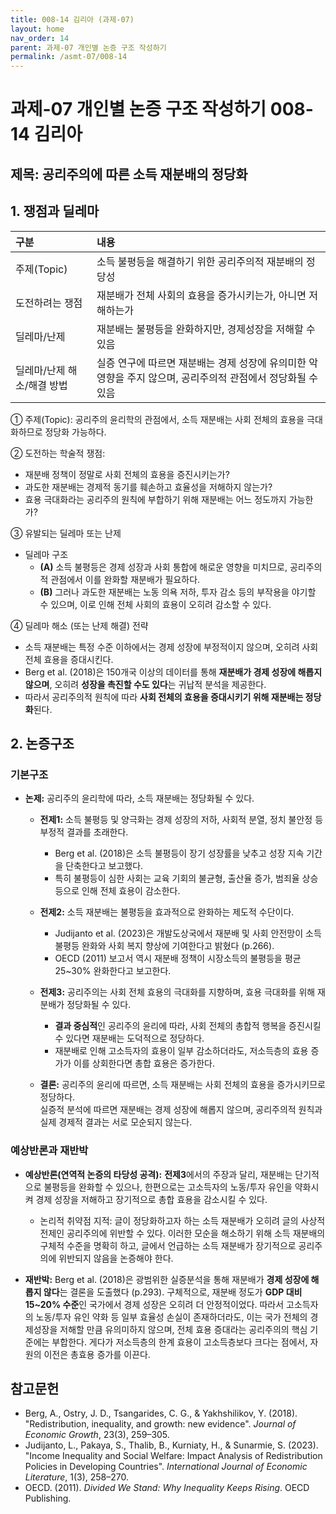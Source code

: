 ```yaml
---
title: 008-14 김리아 (과제-07)
layout: home
nav_order: 14
parent: 과제-07 개인별 논증 구조 작성하기
permalink: /asmt-07/008-14
---
```


# 과제-07 개인별 논증 구조 작성하기 008-14 김리아

## 제목: 공리주의에 따른 소득 재분배의 정당화    

## 1. 쟁점과 딜레마

| 구분 | 내용 |
|:---|:---|
| 주제(Topic) | 소득 불평등을 해결하기 위한 공리주의적 재분배의 정당성 |
| 도전하려는 쟁점 | 재분배가 전체 사회의 효용을 증가시키는가, 아니면 저해하는가 |
| 딜레마/난제 | 재분배는 불평등을 완화하지만, 경제성장을 저해할 수 있음 |
| 딜레마/난제 해소/해결 방법 | 실증 연구에 따르면 재분배는 경제 성장에 유의미한 악영향을 주지 않으며, 공리주의적 관점에서 정당화될 수 있음 |

① 주제(Topic): 공리주의 윤리학의 관점에서, 소득 재분배는 사회 전체의 효용을 극대화하므로 정당화 가능하다.  

② 도전하는 학술적 쟁점:
- 재분배 정책이 정말로 사회 전체의 효용을 증진시키는가?  
- 과도한 재분배는 경제적 동기를 훼손하고 효율성을 저해하지 않는가?  
- 효용 극대화라는 공리주의 원칙에 부합하기 위해 재분배는 어느 정도까지 가능한가?

③ 유발되는 딜레마 또는 난제

- 딜레마 구조
  - **(A)** 소득 불평등은 경제 성장과 사회 통합에 해로운 영향을 미치므로, 공리주의적 관점에서 이를 완화할 재분배가 필요하다.
  - **(B)** 그러나 과도한 재분배는 노동 의욕 저하, 투자 감소 등의 부작용을 야기할 수 있으며, 이로 인해 전체 사회의 효용이 오히려 감소할 수 있다.

④ 딜레마 해소 (또는 난제 해결) 전략

- 소득 재분배는 특정 수준 이하에서는 경제 성장에 부정적이지 않으며, 오히려 사회 전체 효용을 증대시킨다.
- Berg et al. (2018)은 150개국 이상의 데이터를 통해 **재분배가 경제 성장에 해롭지 않으며**, 오히려 **성장을 촉진할 수도 있다**는 귀납적 분석을 제공한다.
- 따라서 공리주의적 원칙에 따라 **사회 전체의 효용을 증대시키기 위해 재분배는 정당화**된다.

## 2. 논증구조

### 기본구조

- **논제:** 공리주의 윤리학에 따라, 소득 재분배는 정당화될 수 있다.
  - **전제1:** 소득 불평등 및 양극화는 경제 성장의 저하, 사회적 분열, 정치 불안정 등 부정적 결과를 초래한다.
    - Berg et al. (2018)은 소득 불평등이 장기 성장률을 낮추고 성장 지속 기간을 단축한다고 보고했다.
    - 특히 불평등이 심한 사회는 교육 기회의 불균형, 출산율 증가, 범죄율 상승 등으로 인해 전체 효용이 감소한다.
  - **전제2:** 소득 재분배는 불평등을 효과적으로 완화하는 제도적 수단이다.
    - Judijanto et al. (2023)은 개발도상국에서 재분배 및 사회 안전망이 소득 불평등 완화와 사회 복지 향상에 기여한다고 밝혔다 (p.266).
    - OECD (2011) 보고서 역시 재분배 정책이 시장소득의 불평등을 평균 25~30% 완화한다고 보고한다.
  - **전제3:** 공리주의는 사회 전체 효용의 극대화를 지향하며, 효용 극대화를 위해 재분배가 정당화될 수 있다.
    - **결과 중심적**인 공리주의 윤리에 따라, 사회 전체의 총합적 행복을 증진시킬 수 있다면 재분배는 도덕적으로 정당하다.
    - 재분배로 인해 고소득자의 효용이 일부 감소하더라도, 저소득층의 효용 증가가 이를 상회한다면 총합 효용은 증가한다.

  - **결론:** 공리주의 윤리에 따르면, 소득 재분배는 사회 전체의 효용을 증가시키므로 정당하다.  
  실증적 분석에 따르면 재분배는 경제 성장에 해롭지 않으며, 공리주의적 원칙과 실제 경제적 결과는 서로 모순되지 않는다.

### 예상반론과 재반박

- **예상반론(연역적 논증의 타당성 공격):** **전제3**에서의 주장과 달리, 재분배는 단기적으로 불평등을 완화할 수 있으나, 한편으로는 고소득자의 노동/투자 유인을 약화시켜 경제 성장을 저해하고 장기적으로 총합 효용을 감소시킬 수 있다.
  - 논리적 취약점 지적: 글이 정당화하고자 하는 소득 재분배가 오히려 글의 사상적 전제인 공리주의에 위반할 수 있다. 이러한 모순을 해소하기 위해 소득 재분배의 구체적 수준을 명확히 하고, 글에서 언급하는 소득 재분배가 장기적으로 공리주의에 위반되지 않음을 논증해야 한다.

- **재반박:** Berg et al. (2018)은 광범위한 실증분석을 통해 재분배가 **경제 성장에 해롭지 않다**는 결론을 도출했다 (p.293). 구체적으로, 재분배 정도가 **GDP 대비 15~20% 수준**인 국가에서 경제 성장은 오히려 더 안정적이었다. 따라서 고소득자의 노동/투자 유인 약화 등 일부 효율성 손실이 존재하더라도, 이는 국가 전체의 경제성장을 저해할 만큼 유의미하지 않으며, 전체 효용 증대라는 공리주의의 핵심 기준에는 부합한다. 게다가 저소득층의 한계 효용이 고소득층보다 크다는 점에서, 자원의 이전은 총효용 증가를 이끈다.

## 참고문헌

- Berg, A., Ostry, J. D., Tsangarides, C. G., & Yakhshilikov, Y. (2018). "Redistribution, inequality, and growth: new evidence". *Journal of Economic Growth*, 23(3), 259–305.
- Judijanto, L., Pakaya, S., Thalib, B., Kurniaty, H., & Sunarmie, S. (2023). "Income Inequality and Social Welfare: Impact Analysis of Redistribution Policies in Developing Countries". *International Journal of Economic Literature*, 1(3), 258–270.
- OECD. (2011). *Divided We Stand: Why Inequality Keeps Rising*. OECD Publishing.
